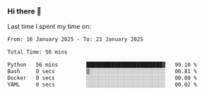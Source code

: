 ### Hi there 👋

<!--
**Grav1tum/Grav1tum** is a ✨ _special_ ✨ repository because its `README.md` (this file) appears on your GitHub profile.

Here are some ideas to get you started:

- 🔭 I’m currently working on ...
- 🌱 I’m currently learning ...
- 👯 I’m looking to collaborate on ...
- 🤔 I’m looking for help with ...
- 💬 Ask me about ...
- 📫 How to reach me: ...
- 😄 Pronouns: ...
- ⚡ Fun fact: ...
-->
Last time I spent my time on:
<!--START_SECTION:waka-->

```txt
From: 16 January 2025 - To: 23 January 2025

Total Time: 56 mins

Python   56 mins         ████████████████████████▓   99.10 %
Bash     0 secs          ▒░░░░░░░░░░░░░░░░░░░░░░░░   00.81 %
Docker   0 secs          ░░░░░░░░░░░░░░░░░░░░░░░░░   00.08 %
YAML     0 secs          ░░░░░░░░░░░░░░░░░░░░░░░░░   00.02 %
```

<!--END_SECTION:waka-->
